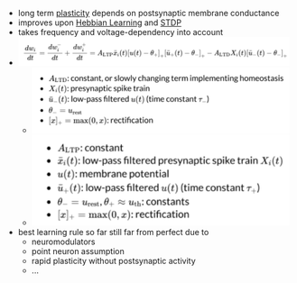 + long term [plasticity](Plasticity.md) depends on postsynaptic membrane conductance
+ improves upon [Hebbian Learning](Hebbian%20Learning.md) and [STDP](Spike-Timing%20Dependent%20Plasticity.md)
+ takes frequency and voltage-dependency into account
+ ![](../../../z_images/Pasted%20image%2020250617110240.png)
	+ ![](../../../z_images/Pasted%20image%2020250617110258.png)
	+ ![](../../../z_images/Pasted%20image%2020250617110251.png)
+ best learning rule so far still far from perfect due to
	+ neuromodulators
	+ point neuron assumption
	+ rapid plasticity without postsynaptic activity
	+ ...
